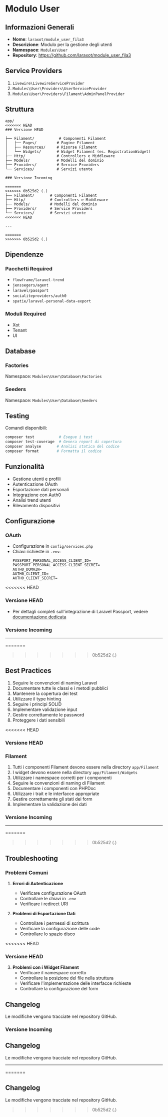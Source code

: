 # Modulo User

## Informazioni Generali
- **Nome**: `laraxot/module_user_fila3`
- **Descrizione**: Modulo per la gestione degli utenti
- **Namespace**: `Modules\User`
- **Repository**: https://github.com/laraxot/module_user_fila3

## Service Providers
1. `Livewire\LivewireServiceProvider`
2. `Modules\User\Providers\UserServiceProvider`
3. `Modules\User\Providers\Filament\AdminPanelProvider`

## Struttura
```
app/
<<<<<<< HEAD
### Versione HEAD

├── Filament/           # Componenti Filament
│   ├── Pages/         # Pagine Filament
│   ├── Resources/     # Risorse Filament
│   └── Widgets/       # Widget Filament (es. RegistrationWidget)
├── Http/              # Controllers e Middleware
├── Models/            # Modelli del dominio
├── Providers/         # Service Providers
└── Services/          # Servizi utente

### Versione Incoming

=======
>>>>>>> 0b525d2 (.)
├── Filament/       # Componenti Filament
├── Http/           # Controllers e Middleware
├── Models/         # Modelli del dominio
├── Providers/      # Service Providers
└── Services/       # Servizi utente
<<<<<<< HEAD

---

=======
>>>>>>> 0b525d2 (.)
```

## Dipendenze
### Pacchetti Required
- `flowframe/laravel-trend`
- `jenssegers/agent`
- `laravel/passport`
- `socialiteproviders/auth0`
- `spatie/laravel-personal-data-export`

### Moduli Required
- Xot
- Tenant
- UI

## Database
### Factories
Namespace: `Modules\User\Database\Factories`

### Seeders
Namespace: `Modules\User\Database\Seeders`

## Testing
Comandi disponibili:
```bash
composer test           # Esegue i test
composer test-coverage  # Genera report di copertura
composer analyse       # Analisi statica del codice
composer format        # Formatta il codice
```

## Funzionalità
- Gestione utenti e profili
- Autenticazione OAuth
- Esportazione dati personali
- Integrazione con Auth0
- Analisi trend utenti
- Rilevamento dispositivi

## Configurazione
### OAuth
- Configurazione in `config/services.php`
- Chiavi richieste in `.env`:
  ```
  PASSPORT_PERSONAL_ACCESS_CLIENT_ID=
  PASSPORT_PERSONAL_ACCESS_CLIENT_SECRET=
  AUTH0_DOMAIN=
  AUTH0_CLIENT_ID=
  AUTH0_CLIENT_SECRET=
  ```
<<<<<<< HEAD
### Versione HEAD

- Per dettagli completi sull'integrazione di Laravel Passport, vedere [documentazione dedicata](./passport.md)

### Versione Incoming


---

=======
>>>>>>> 0b525d2 (.)

## Best Practices
1. Seguire le convenzioni di naming Laravel
2. Documentare tutte le classi e i metodi pubblici
3. Mantenere la copertura dei test
4. Utilizzare il type hinting
5. Seguire i principi SOLID
6. Implementare validazione input
7. Gestire correttamente le password
8. Proteggere i dati sensibili

<<<<<<< HEAD
### Versione HEAD

### Filament
1. Tutti i componenti Filament devono essere nella directory `app/Filament`
2. I widget devono essere nella directory `app/Filament/Widgets`
3. Utilizzare i namespace corretti per i componenti
4. Seguire le convenzioni di naming di Filament
5. Documentare i componenti con PHPDoc
6. Utilizzare i trait e le interfacce appropriate
7. Gestire correttamente gli stati dei form
8. Implementare la validazione dei dati


### Versione Incoming


---

=======
>>>>>>> 0b525d2 (.)
## Troubleshooting
### Problemi Comuni
1. **Errori di Autenticazione**
   - Verificare configurazione OAuth
   - Controllare le chiavi in `.env`
   - Verificare i redirect URI

2. **Problemi di Esportazione Dati**
   - Controllare i permessi di scrittura
   - Verificare la configurazione delle code
   - Controllare lo spazio disco

<<<<<<< HEAD
### Versione HEAD

3. **Problemi con i Widget Filament**
   - Verificare il namespace corretto
   - Controllare la posizione del file nella struttura
   - Verificare l'implementazione delle interfacce richieste
   - Controllare la configurazione del form

## Changelog
Le modifiche vengono tracciate nel repository GitHub. 

### Versione Incoming

## Changelog
Le modifiche vengono tracciate nel repository GitHub. 

---

=======
## Changelog
Le modifiche vengono tracciate nel repository GitHub. 
>>>>>>> 0b525d2 (.)

